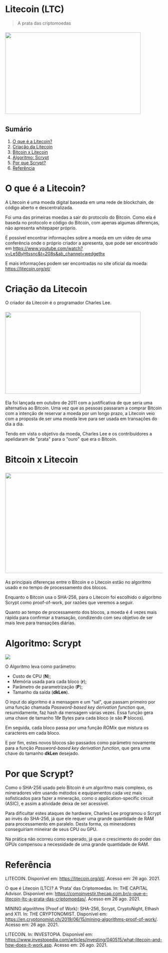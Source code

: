 # Litecoin (LTC)
> A prata das criptomoedas 

<img src="https://blog.flashift.app/wp-content/uploads/2021/08/pexels-roger-brown-5435847.jpg" style="width: 433px; height: 260.684px; margin: 6.60816px 0px;">


## Sumário

1. [O que é a Litecoin?](#1)
2. [Criação da Litecoin](#2)
3. [Bitcoin x Litecoin](#3)
4. [Algoritmo: Scrypt](#4)
5. [Por que Scrypt?](#5)
6. [Referência](#6)

<a id='1'></a>

# O que é a Litecoin?

A Litecoin é uma moeda digital baseada em uma rede de blockchain, de código aberto e descentralizada.

Foi uma das primeiras moedas a sair do protocolo do Bitcoin. 
Como ela é baseda no protocolo e código do Bitcoin, com apenas algumas diferenças, não apresenta whitepaper próprio.

É possível encontrar informações sobre a moeda em um vídeo de uma conferência onde o próprio criador a apresenta, que pode ser encontrado em https://www.youtube.com/watch?v=Le5ByHtssnc&t=208s&ab_channel=wedgethx

E mais informações podem ser encontradas no site oficial da moeda: https://litecoin.org/pt/

<a id='2'></a>

# Criação da Litecoin

O criador da Litecoin é o programador Charles Lee.

<img src="https://d179wquxaeob5f.cloudfront.net/wp-content/uploads/2018/08/charlie-lee-litecoin.jpg" style="width: 433px; height: 260.684px; margin: 6.60816px 0px;">

Ela foi lançada em outubro de 2011 com a justificativa de que seria uma alternativa ao Bitcoin. Uma vez que as pessoas passaram a comprar Bitcoin com a intenção de reservar a moeda por um longo prazo, a Litecoin veio com a proposta de ser uma moeda leve para ser usada em transações do dia a dia.

Tendo em vista o objetivo da moeda, Charles Lee e os contribuidores a apelidaram de "prata" para o "ouro" que era o Bitcoin.

<a id='3'></a>

# Bitcoin x Litecoin

<img src="https://static.seekingalpha.com/uploads/2017/11/29/2312271-1511971085402607_origin.png" style="width: 600px; height: 320px; margin: 6.60816px 0px;">

As principais diferenças entre o Bitcoin e o Litecoin estão no algoritmo usado e no tempo de processamento dos blocos.

Enquanto o Bitcoin usa o SHA-256, para o Litecoin foi escolhido o algoritmo Scrypt como proof-of-work, por razões que veremos a seguir.

Quanto ao tempo de processamento dos blocos, a moeda é 4 vezes mais rápida para confirmar a transação, condizendo com seu objetivo de ser mais leve para transações diárias.

<a id='4'></a>

# Algoritmo: Scrypt

<img src="https://en.cryptonomist.ch/wp-content/uploads/2019/06/Proof-of-work-Scrypt-1-696x836.png">

O Algoritmo leva como parâmetro:
- Custo de CPU (**N**);
- Memória usada para cada bloco (**r**);
- Parâmetro de parametrização (**P**);
- Tamanho da saída (**dkLen**).

O input do algoritmo é a mensagem e um "sal", que passam primeiro por uma função chamada *Password-based key derivation function* que, resumidamente, faz hash da mensagem várias vezes. 
Essa função gera uma chave de tamanho 18**r** Bytes para cada bloco (e são **P** blocos).

Em seguida, cada bloco passa por uma função *ROMix* que mistura os caracteres em cada bloco.

E por fim, estes novos blocos são passados como parâmetro novamente para a função *Password-based key derivation function*, que gera uma chave do tamanho **dkLen** desejado.

<a id='5'></a>

# Por que Scrypt?

Como o SHA-256 usado pelo Bitcoin é um algoritmo mais complexo, os mineradores vêm usando métodos e equipamentos cada vez mais sofisticados para fazer a mineração, como o application-specific circuit (ASIC), e assim a atividade deixa de ser acessível.

Para dificultar estes ataques de hardware, Charles Lee programou o Scrypt ao invés do SHA-256, já que ele requer uma grande quantidade de RAM para processamento em paralelo.
Desta forma, os mineradores conseguiriam mineirar de seus CPU ou GPU. 

Na prática não ocorreu como esperado, já que o crescimento do poder das GPUs compensou a necessidade de uma grande quantidade de RAM.

<a id='6'></a>

# Referência

LITECOIN. Disponível em: https://litecoin.org/pt/. Acesso em: 26 ago. 2021.

O que é Litecoin (LTC)? A ‘Prata’ das Criptomoedas. In: THE CAPITAL Advisor. Disponível em: https://comoinvestir.thecap.com.br/o-que-e-litecoin-ltc-a-prata-das-criptomoedas/. Acesso em 26 ago. 2021.

MINING  algorithms (Proof of Work): SHA-256, Scrypt, CryptoNight, Ethash and X11. In: THE CRYPTONOMIST. Disponível em: https://en.cryptonomist.ch/2019/06/15/mining-algorithms-proof-of-work/.  Acesso em: 26 ago. 2021.

LITECOIN. In: INVESTOPIA. Disponível em: https://www.investopedia.com/articles/investing/040515/what-litecoin-and-how-does-it-work.asp. Acesso em: 26 ago. 2021.





  
  










